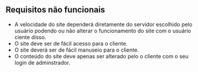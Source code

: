 ## Requisitos não funcionais

- A velocidade do site dependerá diretamente do servidor escolhido pelo usuário podendo ou não alterar o funcionamento do site com o usuário ciente disso.
- O site deve ser de fácil acesso para o cliente.
- O site deverá ser de fácil manuseio para o cliente. 
- O conteúdo do site deve apenas ser alterado pelo o cliente com o seu login de adminstrador.